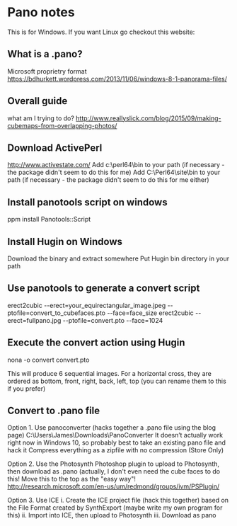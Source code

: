 Pano notes
====
 
This is for Windows. If you want Linux go checkout this website:
 
What is a .pano?
---
Microsoft proprietry format
https://bdhurkett.wordpress.com/2013/11/06/windows-8-1-panorama-files/
 
 
Overall guide
---
what am I trying to do?
http://www.reallyslick.com/blog/2015/09/making-cubemaps-from-overlapping-photos/
 
 
Download ActivePerl
---
http://www.activestate.com/
Add c:\perl64\bin to your path (if necessary - the package didn't seem to do this for me)
Add C:\Perl64\site\bin to your path (if necessary - the package didn't seem to do this for me either)
 
Install panotools script on windows
---
ppm install Panotools::Script
 
 
Install Hugin on Windows
---
Download the binary and extract somewhere
Put Hugin bin directory in your path
 
Use panotools to generate a convert script
---
erect2cubic --erect=your_equirectangular_image.jpeg --ptofile=convert_to_cubefaces.pto --face=face_size
erect2cubic --erect=fullpano.jpg --ptofile=convert.pto --face=1024
 
Execute the convert action using Hugin
---
nona -o convert convert.pto
 
This will produce 6 sequential images. For a horizontal cross, they are ordered as bottom, front, right, back, left, top (you can rename them to this if you prefer)
 
Convert to .pano file
---
 
Option 1. Use panoconverter (hacks together a .pano file using the blog page)
C:\Users\James\Downloads\PanoConverter
It doesn’t actually work right now in Windows 10, so probably best to take an existing pano file and hack it
Compress everything as a zipfile with no compression (Store Only)
 
Option 2. Use the Photosynth Photoshop plugin to upload to Photosynth, then download as .pano (actually, I don't even need the cube faces to do this! Move this to the top as the "easy way"!
http://research.microsoft.com/en-us/um/redmond/groups/ivm/PSPlugin/
 
Option 3. Use ICE
i. Create the ICE project file (hack this together) based on the File Format created by SynthExport (maybe write my own program for this)
ii. Import into ICE, then upload to Photosynth
iii. Download as pano